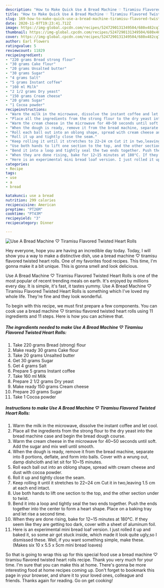 ```yaml
---
description: "How to Make Quick Use A Bread Machine ♡ Tiramisu Flavored Twisted Heart Rolls"
title: "How to Make Quick Use A Bread Machine ♡ Tiramisu Flavored Twisted Heart Rolls"
slug: 169-how-to-make-quick-use-a-bread-machine-tiramisu-flavored-twisted-heart-rolls
date: 2020-11-07T19:23:41.712Z
image: https://img-global.cpcdn.com/recipes/5247290131349504/680x482cq70/use-a-bread-machine-♡-tiramisu-flavored-twisted-heart-rolls-recipe-main-photo.jpg
thumbnail: https://img-global.cpcdn.com/recipes/5247290131349504/680x482cq70/use-a-bread-machine-♡-tiramisu-flavored-twisted-heart-rolls-recipe-main-photo.jpg
cover: https://img-global.cpcdn.com/recipes/5247290131349504/680x482cq70/use-a-bread-machine-♡-tiramisu-flavored-twisted-heart-rolls-recipe-main-photo.jpg
author: Earl Flowers
ratingvalue: 5
reviewcount: 11829
recipeingredient:
- "220 grams Bread strong flour"
- "30 grams Cake flour"
- "20 grams Unsalted butter"
- "30 grams Sugar"
- "4 grams Salt"
- "5 grams Instant coffee"
- "160 ml Milk"
- "2 1/2 grams Dry yeast"
- "150 grams Cream cheese"
- "20 grams Sugar"
- "1 Cocoa powder"
recipeinstructions:
- "Warm the milk in the microwave, dissolve the instant coffee and let cool."
- "Place all the ingredients from the strong flour to the dry yeast into the bread machine case and begin the bread dough course."
- "Warm the cream cheese in the microwave for 40~50 seconds until soft. Add the sugar and mix well until smooth."
- "When the dough is ready, remove it from the bread machine, separate into 8 portions, deflate, and form into balls. Cover with a wrung out, damp dishcloth and let sit for 10~15 minutes."
- "Roll each ball out into an oblong shape, spread with cream cheese and dust with cocoa powder."
- "Roll it up and tightly close the seam."
- "Keep rolling it until it stretches to 22~24 cm Cut it in two,leaving 1.5 cm at each end intact."
- "Use both hands to lift one section to the top, and the other section under to twist."
- "Bend it into a loop and tightly seal the two ends together. Push the ends together into the center to form a heart shape. Place on a baking tray and let rise a second time."
- "When they are done rising, bake for 12~15 minutes at 180°C. If they seem like they are getting too dark, cover with a sheet of aluminum foil."
- "Here is an experimental mini bread loaf version. I just rolled it up and baked it, so some air got stuck inside, which made it look quite ugly,so I dismissed these. Well, if you want something simple, make these. (Makes six 10 x 5.5 x 5cm mini bread loaves)"
categories:
- Recipe
tags:
- use
- a
- bread

katakunci: use a bread 
nutrition: 299 calories
recipecuisine: American
preptime: "PT26M"
cooktime: "PT43M"
recipeyield: "3"
recipecategory: Dinner

---
```



![Use A Bread Machine ♡ Tiramisu Flavored Twisted Heart Rolls](https://img-global.cpcdn.com/recipes/5247290131349504/680x482cq70/use-a-bread-machine-♡-tiramisu-flavored-twisted-heart-rolls-recipe-main-photo.jpg)

Hey everyone, hope you are having an incredible day today. Today, I will show you a way to make a distinctive dish, use a bread machine ♡ tiramisu flavored twisted heart rolls. One of my favorites food recipes. This time, I'm gonna make it a bit unique. This is gonna smell and look delicious.

Use A Bread Machine ♡ Tiramisu Flavored Twisted Heart Rolls is one of the most popular of recent trending meals on earth. It's enjoyed by millions every day. It is simple, it's fast, it tastes yummy. Use A Bread Machine ♡ Tiramisu Flavored Twisted Heart Rolls is something which I've loved my whole life. They're fine and they look wonderful.




To begin with this recipe, we must first prepare a few components. You can cook use a bread machine ♡ tiramisu flavored twisted heart rolls using 11 ingredients and 11 steps. Here is how you can achieve that.

<!--inarticleads1-->

##### The ingredients needed to make Use A Bread Machine ♡ Tiramisu Flavored Twisted Heart Rolls:

1. Take 220 grams Bread (strong) flour
1. Make ready 30 grams Cake flour
1. Take 20 grams Unsalted butter
1. Get 30 grams Sugar
1. Get 4 grams Salt
1. Prepare 5 grams Instant coffee
1. Take 160 ml Milk
1. Prepare 2 1/2 grams Dry yeast
1. Make ready 150 grams Cream cheese
1. Prepare 20 grams Sugar
1. Take 1 Cocoa powder




<!--inarticleads2-->

##### Instructions to make Use A Bread Machine ♡ Tiramisu Flavored Twisted Heart Rolls:

1. Warm the milk in the microwave, dissolve the instant coffee and let cool.
1. Place all the ingredients from the strong flour to the dry yeast into the bread machine case and begin the bread dough course.
1. Warm the cream cheese in the microwave for 40~50 seconds until soft. Add the sugar and mix well until smooth.
1. When the dough is ready, remove it from the bread machine, separate into 8 portions, deflate, and form into balls. Cover with a wrung out, damp dishcloth and let sit for 10~15 minutes.
1. Roll each ball out into an oblong shape, spread with cream cheese and dust with cocoa powder.
1. Roll it up and tightly close the seam.
1. Keep rolling it until it stretches to 22~24 cm Cut it in two,leaving 1.5 cm at each end intact.
1. Use both hands to lift one section to the top, and the other section under to twist.
1. Bend it into a loop and tightly seal the two ends together. Push the ends together into the center to form a heart shape. Place on a baking tray and let rise a second time.
1. When they are done rising, bake for 12~15 minutes at 180°C. If they seem like they are getting too dark, cover with a sheet of aluminum foil.
1. Here is an experimental mini bread loaf version. I just rolled it up and baked it, so some air got stuck inside, which made it look quite ugly,so I dismissed these. Well, if you want something simple, make these. (Makes six 10 x 5.5 x 5cm mini bread loaves)




So that is going to wrap this up for this special food use a bread machine ♡ tiramisu flavored twisted heart rolls recipe. Thank you very much for your time. I'm sure that you can make this at home. There's gonna be more interesting food at home recipes coming up. Don't forget to bookmark this page in your browser, and share it to your loved ones, colleague and friends. Thanks again for reading. Go on get cooking!

